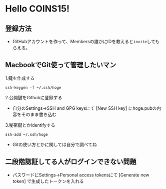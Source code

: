 # Hello COINS15!

## 登録方法

* GitHubアカウントを作って、Membersの誰かにIDを教えると`invite`してもらえる。

## MacbookでGit使って管理したいマン

1.鍵を作成する

`ssh-keygen -f ~/.ssh/hoge`

2.公開鍵をGithubに登録する

* 自分のSettings&rarr;SSH and GPG keysにて \[New SSH key\] にhoge.pubの内容をそのまま書き込む

3.秘密鍵とかidentifyする

`ssh-add ~/.ssh/hoge`

* Gitの使い方とかに関しては自分で調べてね

## 二段階認証してる人がログインできない問題

* パスワードにSettings&rarr;Personal access tokensにて \[Generate new token\] で生成したトークンを入れる
